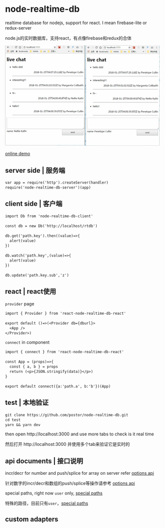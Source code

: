 # node-realtime-db

realtime database for nodejs, support for react. I mean firebase-lite or redux-server

node.js的实时数据库，支持react，有点像firebase和redux的合体

![screenshot](./screenshot.gif)

[online demo](https://test-qvothdqjjn.now.sh/)

## server side | 服务端

```
var app = require('http').createServer(handler)
require('node-realtime-db-server')(app)
```

## client side | 客户端

```
import Db from 'node-realtime-db-client'

const db = new Db('http://localhost/rtdb')

db.get('path.key').then((value)=>{
  alert(value)
})

db.watch('path.key',(value)=>{
  alert(value)
})

db.update('path.key.sub','z')

```

## react | react使用

`provider` page

```
import { Provider } from 'react-node-realtime-db-react'

export default ()=>(<Provider db={dburl}>
  <App />
</Provider>)

```

`connect` in component

```
import { connect } from 'react-node-realtime-db-react'

const App = (props)=>{
  const { a, b } = props
  return (<p>{JSON.stringify(data)}</p>)
}

export default connect({a:'path.a', b:'b'})(App)

```

## test | 本地验证

```
git clone https://github.com/postor/node-realtime-db.git
cd test
yarn && yarn dev
```

then open http://localhost:3000 and use more tabs to check is it real time

然后打开 http://localhost:3000 并使用多个tab来验证它是实时的


## api documents | 接口说明

incr/decr for number and push/splice for array on server refer [options api](./operations.md)

针对数字的incr/decr和数组的push/splice等操作请参考 [options api](./operations.md)

special paths, right now `user` only, [special paths](./special-paths.md)

特殊的路径，目前只有`user`，[special paths](./special-paths.md)

## custom adapters
